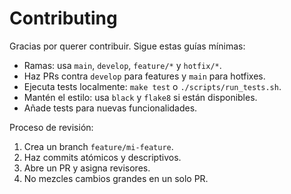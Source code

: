 # Contributing

Gracias por querer contribuir. Sigue estas guías mínimas:

- Ramas: usa `main`, `develop`, `feature/*` y `hotfix/*`.
- Haz PRs contra `develop` para features y `main` para hotfixes.
- Ejecuta tests localmente: `make test` o `./scripts/run_tests.sh`.
- Mantén el estilo: usa `black` y `flake8` si están disponibles.
- Añade tests para nuevas funcionalidades.

Proceso de revisión:

1. Crea un branch `feature/mi-feature`.
2. Haz commits atómicos y descriptivos.
3. Abre un PR y asigna revisores.
4. No mezcles cambios grandes en un solo PR.
